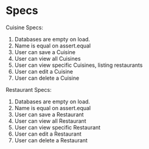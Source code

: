# Specs

Cuisine Specs:

1) Databases are empty on load.
2) Name is equal on assert.equal
3) User can save a Cuisine
4) User can view all Cuisines
5) User can view specific Cuisines, listing restaurants
6) User can edit a Cuisine
7) User can delete a Cuisine

Restaurant Specs:

1) Databases are empty on load.
2) Name is equal on assert.equal
3) User can save a Restaurant
4) User can view all Restaurant
5) User can view specific Restaurant
6) User can edit a Restaurant
7) User can delete a Restaurant
